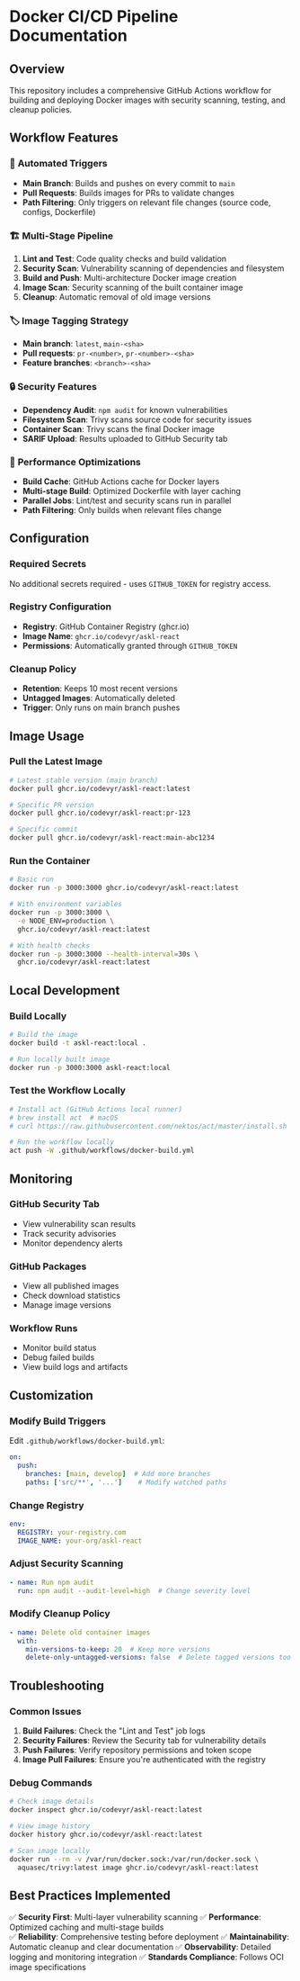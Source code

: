 # Docker CI/CD Pipeline Documentation

## Overview

This repository includes a comprehensive GitHub Actions workflow for building and deploying Docker images with security scanning, testing, and cleanup policies.

## Workflow Features

### 🔄 **Automated Triggers**
- **Main Branch**: Builds and pushes on every commit to `main`
- **Pull Requests**: Builds images for PRs to validate changes
- **Path Filtering**: Only triggers on relevant file changes (source code, configs, Dockerfile)

### 🏗️ **Multi-Stage Pipeline**
1. **Lint and Test**: Code quality checks and build validation
2. **Security Scan**: Vulnerability scanning of dependencies and filesystem
3. **Build and Push**: Multi-architecture Docker image creation
4. **Image Scan**: Security scanning of the built container image
5. **Cleanup**: Automatic removal of old image versions

### 🏷️ **Image Tagging Strategy**
- **Main branch**: `latest`, `main-<sha>`
- **Pull requests**: `pr-<number>`, `pr-<number>-<sha>`
- **Feature branches**: `<branch>-<sha>`

### 🔒 **Security Features**
- **Dependency Audit**: `npm audit` for known vulnerabilities
- **Filesystem Scan**: Trivy scans source code for security issues
- **Container Scan**: Trivy scans the final Docker image
- **SARIF Upload**: Results uploaded to GitHub Security tab

### 🚀 **Performance Optimizations**
- **Build Cache**: GitHub Actions cache for Docker layers
- **Multi-stage Build**: Optimized Dockerfile with layer caching
- **Parallel Jobs**: Lint/test and security scans run in parallel
- **Path Filtering**: Only builds when relevant files change

## Configuration

### Required Secrets
No additional secrets required - uses `GITHUB_TOKEN` for registry access.

### Registry Configuration
- **Registry**: GitHub Container Registry (ghcr.io)
- **Image Name**: `ghcr.io/codevyr/askl-react`
- **Permissions**: Automatically granted through `GITHUB_TOKEN`

### Cleanup Policy
- **Retention**: Keeps 10 most recent versions
- **Untagged Images**: Automatically deleted
- **Trigger**: Only runs on main branch pushes

## Image Usage

### Pull the Latest Image
```bash
# Latest stable version (main branch)
docker pull ghcr.io/codevyr/askl-react:latest

# Specific PR version
docker pull ghcr.io/codevyr/askl-react:pr-123

# Specific commit
docker pull ghcr.io/codevyr/askl-react:main-abc1234
```

### Run the Container
```bash
# Basic run
docker run -p 3000:3000 ghcr.io/codevyr/askl-react:latest

# With environment variables
docker run -p 3000:3000 \
  -e NODE_ENV=production \
  ghcr.io/codevyr/askl-react:latest

# With health checks
docker run -p 3000:3000 --health-interval=30s \
  ghcr.io/codevyr/askl-react:latest
```

## Local Development

### Build Locally
```bash
# Build the image
docker build -t askl-react:local .

# Run locally built image
docker run -p 3000:3000 askl-react:local
```

### Test the Workflow Locally
```bash
# Install act (GitHub Actions local runner)
# brew install act  # macOS
# curl https://raw.githubusercontent.com/nektos/act/master/install.sh | sudo bash  # Linux

# Run the workflow locally
act push -W .github/workflows/docker-build.yml
```

## Monitoring

### GitHub Security Tab
- View vulnerability scan results
- Track security advisories
- Monitor dependency alerts

### GitHub Packages
- View all published images
- Check download statistics
- Manage image versions

### Workflow Runs
- Monitor build status
- Debug failed builds
- View build logs and artifacts

## Customization

### Modify Build Triggers
Edit `.github/workflows/docker-build.yml`:
```yaml
on:
  push:
    branches: [main, develop]  # Add more branches
    paths: ['src/**', '...']    # Modify watched paths
```

### Change Registry
```yaml
env:
  REGISTRY: your-registry.com
  IMAGE_NAME: your-org/askl-react
```

### Adjust Security Scanning
```yaml
- name: Run npm audit
  run: npm audit --audit-level=high  # Change severity level
```

### Modify Cleanup Policy
```yaml
- name: Delete old container images
  with:
    min-versions-to-keep: 20  # Keep more versions
    delete-only-untagged-versions: false  # Delete tagged versions too
```

## Troubleshooting

### Common Issues

1. **Build Failures**: Check the "Lint and Test" job logs
2. **Security Failures**: Review the Security tab for vulnerability details
3. **Push Failures**: Verify repository permissions and token scope
4. **Image Pull Failures**: Ensure you're authenticated with the registry

### Debug Commands
```bash
# Check image details
docker inspect ghcr.io/codevyr/askl-react:latest

# View image history
docker history ghcr.io/codevyr/askl-react:latest

# Scan image locally
docker run --rm -v /var/run/docker.sock:/var/run/docker.sock \
  aquasec/trivy:latest image ghcr.io/codevyr/askl-react:latest
```

## Best Practices Implemented

✅ **Security First**: Multi-layer vulnerability scanning
✅ **Performance**: Optimized caching and multi-stage builds  
✅ **Reliability**: Comprehensive testing before deployment
✅ **Maintainability**: Automatic cleanup and clear documentation
✅ **Observability**: Detailed logging and monitoring integration
✅ **Standards Compliance**: Follows OCI image specifications